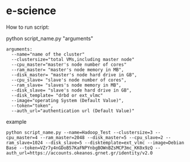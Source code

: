 e-science
=========

How to run script:

python script_name.py "arguments"

    arguments: 
      --name="name of the cluster" 
      --clustersize="total VMs,including master node" 
      --cpu_master="master's node number of cores" 
      --ram_master= "master's node memory in MB",  
      --disk_master= "master's node hard drive in GB",  
      --cpu_slave= "slave's node number of cores",  
      --ram_slave= "slaves's node memory in MB",  
      --disk_slave= "slave's node hard drive in GB", 
      --disk_template= "drbd or ext_vlmc" 
      --image="operating System (Default Value)", 
      --token="token", 
      --auth_url="authentication url (Default Value)"

example

    python script_name.py --name=Hadoop_Test --clustersize=3 --cpu_master=4 --ram_master=2048 --disk_master=5 --cpu_slave=2 --ram_slave=1024 --disk_slave=5 --disktemplate=ext_vlmc --image=Debian Base --token=VZr7y4nGDoB57KaFNPYnbgBOWnBZsMCP3mc_KK0x9zQ --auth_url=https://accounts.okeanos.grnet.gr/identity/v2.0
